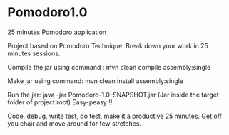 # Pomodoro1.0
25 minutes Pomodoro application

Project based on Pomodoro Technique. Break down your work in 25 minutes sessions. 

Compile the jar using command : mvn clean compile assembly:single

Make jar using command: mvn clean install assembly:single

Run the jar: java -jar Pomodoro-1.0-SNAPSHOT.jar (Jar inside the target folder of project root) Easy-peasy !!

Code, debug, write test, do test, make it a productive 25 minutes. 
Get off you chair and move around for few stretches.

